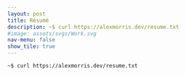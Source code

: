 ```yaml
---
layout: post
title: Résumé
description: ~$ curl https://alexmorris.dev/resume.txt
#image: assets/svgs/Work.svg
nav-menu: false
show_tile: true
---
```


`~$ curl https://alexmorris.dev/resume.txt`
<object type="image/svg+xml" data="assets/svgs/Work.svg"></object>
